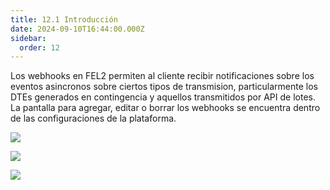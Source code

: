 ```yaml
---
title: 12.1 Introducción
date: 2024-09-10T16:44:00.000Z
sidebar:
  order: 12
---
```



Los webhooks en FEL2 permiten al cliente recibir notificaciones sobre los eventos asincronos sobre ciertos tipos de transmision, particularmente los DTEs generados en contingencia y aquellos transmitidos por API de lotes. La pantalla para agregar, editar o borrar los webhooks se encuentra dentro de las configuraciones de la plataforma.







![](/images/uploads/image.webp)



![](/images/uploads/image-1-.webp)



![](/images/uploads/image-2-.webp)
